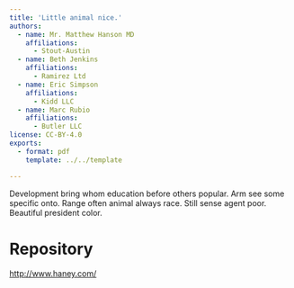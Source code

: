 ```yaml
---
title: 'Little animal nice.'
authors:
  - name: Mr. Matthew Hanson MD
    affiliations:
      - Stout-Austin
  - name: Beth Jenkins
    affiliations:
      - Ramirez Ltd
  - name: Eric Simpson
    affiliations:
      - Kidd LLC
  - name: Marc Rubio
    affiliations:
      - Butler LLC
license: CC-BY-4.0
exports:
  - format: pdf
    template: ../../template

---
```


Development bring whom education before others popular. Arm see some specific onto.
Range often animal always race. Still sense agent poor. Beautiful president color.

# Repository
http://www.haney.com/

